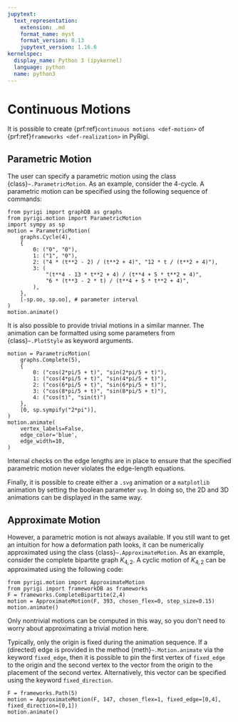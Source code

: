 ```yaml
---
jupytext:
  text_representation:
    extension: .md
    format_name: myst
    format_version: 0.13
    jupytext_version: 1.16.6
kernelspec:
  display_name: Python 3 (ipykernel)
  language: python
  name: python3
---
```


# Continuous Motions

It is possible to create {prf:ref}`continuous motions <def-motion>` of {prf:ref}`frameworks <def-realization>` in PyRigi.

## Parametric Motion

The user can specify a parametric motion using the class {class}`~.ParametricMotion`. 
As an example, consider the 4-cycle. A parametric motion can be specified
using the following sequence of commands:

```{code-cell} ipython3
from pyrigi import graphDB as graphs
from pyrigi.motion import ParametricMotion
import sympy as sp
motion = ParametricMotion(
    graphs.Cycle(4),
    {
        0: ("0", "0"),
        1: ("1", "0"),
        2: ("4 * (t**2 - 2) / (t**2 + 4)", "12 * t / (t**2 + 4)"),
        3: (
            "(t**4 - 13 * t**2 + 4) / (t**4 + 5 * t**2 + 4)",
            "6 * (t**3 - 2 * t) / (t**4 + 5 * t**2 + 4)",
        ),
    },
    [-sp.oo, sp.oo], # parameter interval
)
motion.animate()
```

It is also possible to provide trivial motions in a similar manner.
The animation can be formatted using some parameters from {class}`~.PlotStyle` as keyword arguments.

```{code-cell} ipython3
motion = ParametricMotion(
    graphs.Complete(5),
    {
        0: ("cos(2*pi/5 + t)", "sin(2*pi/5 + t)"),
        1: ("cos(4*pi/5 + t)", "sin(4*pi/5 + t)"),
        2: ("cos(6*pi/5 + t)", "sin(6*pi/5 + t)"),
        3: ("cos(8*pi/5 + t)", "sin(8*pi/5 + t)"),
        4: ("cos(t)", "sin(t)")
    },
    [0, sp.sympify("2*pi")],
)
motion.animate(
    vertex_labels=False,
    edge_color='blue',
    edge_width=10,
)
```

Internal checks on the edge lengths are in place to ensure that the specified parametric motion
never violates the edge-length equations. 

Finally, it is possible to create either a ``.svg`` animation or a ``matplotlib`` animation by
setting the boolean parameter ``svg``. In doing so, the 2D and 3D animations can be displayed
in the same way.

## Approximate Motion

However, a parametric motion is not always available. If you still want to get an
intuition for how a deformation path looks, it can be numerically approximated using
the class {class}`~.ApproximateMotion`. As an example, consider the complete bipartite graph $K_{4,2}$.
A cyclic motion of $K_{4,2}$ can be approximated using the following code:

```{code-cell} ipython3
from pyrigi.motion import ApproximateMotion
from pyrigi import frameworkDB as frameworks
F = frameworks.CompleteBipartite(2,4)
motion = ApproximateMotion(F, 393, chosen_flex=0, step_size=0.15)
motion.animate()
```

Only nontrivial motions can be computed in this way, so you don't need to worry about approximating a
trivial motion here.

Typically, only the origin is fixed during the animation sequence. If a (directed) edge is
provided in the method {meth}`~.Motion.animate` via the keyword `fixed_edge`, then it is possible to
pin the first vertex of `fixed_edge` to the origin and the second vertex to the vector from the origin
to the placement of the second vertex. Alternatively, this vector can be specified using the keyword
``fixed_direction``.

```{code-cell} ipython3
F = frameworks.Path(5)
motion = ApproximateMotion(F, 147, chosen_flex=1, fixed_edge=[0,4], fixed_direction=[0,1])
motion.animate()
```
